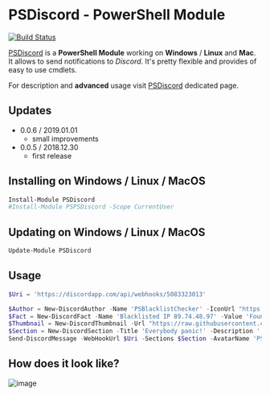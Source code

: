 # PSDiscord - PowerShell Module
[![Build Status](https://dev.azure.com/evotecpl/PSDiscord/_apis/build/status/EvotecIT.PSDiscord?branchName=master)](https://dev.azure.com/evotecpl/PSDiscord/_build/latest?definitionId=5?branchName=master)


[PSDiscord](https://evotec.xyz/hub/scripts/psdiscord-powershell-module/) is a **PowerShell Module** working on **Windows** / **Linux** and **Mac**. It allows to send notifications to *Discord*. It's pretty flexible and provides of easy to use cmdlets.

For description and **advanced** usage visit [PSDiscord](https://evotec.xyz/hub/scripts/psdiscord-powershell-module/) dedicated page.

## Updates
- 0.0.6 / 2019.01.01
    - small improvements
- 0.0.5 / 2018.12.30
    - first release

## Installing on Windows / Linux / MacOS

```powershell
Install-Module PSDiscord
#Install-Module PSPSDiscord -Scope CurrentUser
```

## Updating on Windows / Linux / MacOS

```powershell
Update-Module PSDiscord
```

## Usage

```powershell
$Uri = 'https://discordapp.com/api/webhooks/5083323013'

$Author = New-DiscordAuthor -Name 'PSBlacklistChecker' -IconUrl "https://raw.githubusercontent.com/EvotecIT/PSTeams/master/Links/Asset%20130.png"
$Fact = New-DiscordFact -Name 'Blacklisted IP 89.74.48.97' -Value 'Found on blacklist dnsbl.sorbs.net' -Inline $false
$Thumbnail = New-DiscordThumbnail -Url "https://raw.githubusercontent.com/EvotecIT/PSTeams/master/Links/Asset%20130.png"
$Section = New-DiscordSection -Title 'Everybody panic!' -Description '' -Facts $Fact, $Fact, $Fact -Color BlueViolet -Author $Author -Thumbnail $Thumbnail -Image $Thumbnail
Send-DiscordMessage -WebHookUrl $Uri -Sections $Section -AvatarName 'PSBlackListChecker' -AvatarUrl "https://raw.githubusercontent.com/EvotecIT/PSTeams/master/Links/Asset%20130.png"
```

## How does it look like?

![image](https://evotec.xyz/wp-content/uploads/2019/01/img_5c3089ad7e553.png)